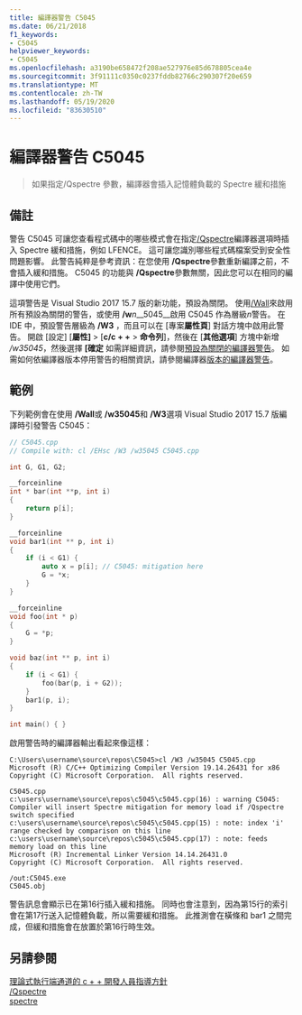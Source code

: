 ```yaml
---
title: 編譯器警告 C5045
ms.date: 06/21/2018
f1_keywords:
- C5045
helpviewer_keywords:
- C5045
ms.openlocfilehash: a3190be658472f208ae527976e85d678805cea4e
ms.sourcegitcommit: 3f91111c0350c0237fddb82766c290307f20e659
ms.translationtype: MT
ms.contentlocale: zh-TW
ms.lasthandoff: 05/19/2020
ms.locfileid: "83630510"
---
```

# <a name="compiler-warning-c5045"></a>編譯器警告 C5045

> 如果指定/Qspectre 參數，編譯器會插入記憶體負載的 Spectre 緩和措施

## <a name="remarks"></a>備註

警告 C5045 可讓您查看程式碼中的哪些模式會在指定[/Qspectre](../../build/reference/qspectre.md)編譯器選項時插入 Spectre 緩和措施，例如 LFENCE。 這可讓您識別哪些程式碼檔案受到安全性問題影響。 此警告純粹是參考資訊：在您使用 **/Qspectre**參數重新編譯之前，不會插入緩和措施。 C5045 的功能與 **/Qspectre**參數無關，因此您可以在相同的編譯中使用它們。

這項警告是 Visual Studio 2017 15.7 版的新功能，預設為關閉。 使用[/Wall](../../build/reference/compiler-option-warning-level.md)來啟用所有預設為關閉的警告，或使用 __/w__*n*__5045__啟用 C5045 作為層級*n*警告。 在 IDE 中，預設警告層級為 **/W3** ，而且可以在 [專案**屬性頁**] 對話方塊中啟用此警告。 開啟 [設定] [**屬性]**  >  [**c/c + +**  >  **命令列**]，然後在 [**其他選項**] 方塊中新增 */w35045*，然後選擇 **[確定** 如需詳細資訊，請參閱[預設為關閉的編譯器警告](../../preprocessor/compiler-warnings-that-are-off-by-default.md)。 如需如何依編譯器版本停用警告的相關資訊，請參閱編譯器[版本的編譯器警告](compiler-warnings-by-compiler-version.md)。

## <a name="example"></a>範例

下列範例會在使用 **/Wall**或 **/w35045**和 **/W3**選項 Visual Studio 2017 15.7 版編譯時引發警告 C5045：

```cpp
// C5045.cpp
// Compile with: cl /EHsc /W3 /w35045 C5045.cpp

int G, G1, G2;

__forceinline
int * bar(int **p, int i)
{
    return p[i];
}

__forceinline
void bar1(int ** p, int i)
{
    if (i < G1) {
        auto x = p[i]; // C5045: mitigation here
        G = *x;
    }
}

__forceinline
void foo(int * p)
{
    G = *p;
}

void baz(int ** p, int i)
{
    if (i < G1) {
        foo(bar(p, i + G2));
    }
    bar1(p, i);
}

int main() { }
```

啟用警告時的編譯器輸出看起來像這樣：

```Output
C:\Users\username\source\repos\C5045>cl /W3 /w35045 C5045.cpp
Microsoft (R) C/C++ Optimizing Compiler Version 19.14.26431 for x86
Copyright (C) Microsoft Corporation.  All rights reserved.

C5045.cpp
c:\users\username\source\repos\c5045\c5045.cpp(16) : warning C5045: Compiler will insert Spectre mitigation for memory load if /Qspectre switch specified
c:\users\username\source\repos\c5045\c5045.cpp(15) : note: index 'i' range checked by comparison on this line
c:\users\username\source\repos\c5045\c5045.cpp(17) : note: feeds memory load on this line
Microsoft (R) Incremental Linker Version 14.14.26431.0
Copyright (C) Microsoft Corporation.  All rights reserved.

/out:C5045.exe
C5045.obj
```

警告訊息會顯示已在第16行插入緩和措施。 同時也會注意到，因為第15行的索引會在第17行送入記憶體負載，所以需要緩和措施。 此推測會在橫條和 bar1 之間完成，但緩和措施會在放置於第16行時生效。

## <a name="see-also"></a>另請參閱

[理論式執行端通道的 c + + 開發人員指導方針](../../security/developer-guidance-speculative-execution.md)<br/>
[/Qspectre](../../build/reference/qspectre.md)<br/>
[spectre](../../cpp/spectre.md)
